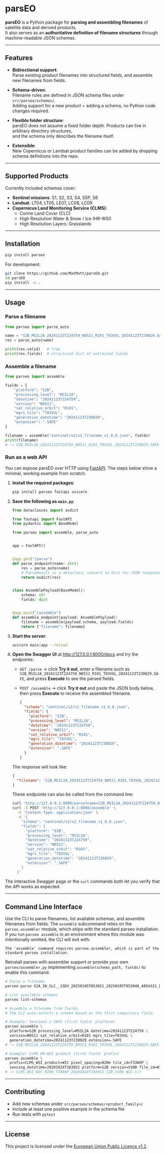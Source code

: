 # parsEO

**parsEO** is a Python package for **parsing and assembling filenames** of satellite data and derived products.  
It also serves as an **authoritative definition of filename structures** through machine-readable JSON schemas.

---

## Features

- **Bidirectional support**:  
  Parse existing product filenames into structured fields, and assemble new filenames from fields.

- **Schema-driven**:  
  Filename rules are defined in JSON schema files under `src/parseo/schemas/`.  
  Adding support for a new product = adding a schema, no Python code changes required.

- **Flexible folder structure**:  
  parsEO does not assume a fixed folder depth. Products can live in arbitrary directory structures,  
  and the schema only describes the filename itself.

- **Extensible**:  
  New Copernicus or Landsat product families can be added by dropping schema definitions into the repo.

---

## Supported Products

Currently included schemas cover:

- **Sentinel missions**: S1, S2, S3, S4, S5P, S6  
- **Landsat**: LT04, LT05, LE07, LC08, LC09  
- **Copernicus Land Monitoring Service (CLMS)**:
  - Corine Land Cover (CLC)  
  - High Resolution Water & Snow / Ice (HR-WSI)  
  - High Resolution Layers: Grasslands  
---

## Installation

```bash
pip install parseo
```

For development:

```bash
git clone https://github.com/MatMatt/parsEO.git
cd parsEO
pip install -e .
```

---

## Usage

### Parse a filename

```python
from parseo import parse_auto

name = "S2B_MSIL2A_20241123T224759_N0511_R101_T03VUL_20241123T230829.SAFE"
res = parse_auto(name)

print(res.valid)   # True
print(res.fields)  # structured dict of extracted fields
```

### Assemble a filename

```python
from parseo import assemble

fields = {
    "platform": "S2B",
    "processing_level": "MSIL2A",
    "datetime": "20241123T224759",
    "version": "N0511",
    "sat_relative_orbit": "R101",
    "mgrs_tile": "T03VUL",
    "generation_datetime": "20241123T230829",
    "extension": ".SAFE"
}

filename = assemble("sentinel/s2/s2_filename_v1_0_0.json", fields)
print(filename)
# -> S2B_MSIL2A_20241123T224759_N0511_R101_T03VUL_20241123T230829.SAFE
```

### Run as a web API

You can expose parsEO over HTTP using [FastAPI](https://fastapi.tiangolo.com).
The steps below show a minimal, working example from scratch.

1. **Install the required packages**:

   ```bash
   pip install parseo fastapi uvicorn
   ```

2. **Save the following as `main.py`**:

   ```python
   from dataclasses import asdict

   from fastapi import FastAPI
   from pydantic import BaseModel

   from parseo import assemble, parse_auto


   app = FastAPI()


   @app.get("/parse")
   def parse_endpoint(name: str):
       res = parse_auto(name)
       # ParseResult is a dataclass; convert to dict for JSON response
       return asdict(res)


   class AssemblePayload(BaseModel):
       schema: str
       fields: dict


   @app.post("/assemble")
   def assemble_endpoint(payload: AssemblePayload):
       filename = assemble(payload.schema, payload.fields)
       return {"filename": filename}
   ```

3. **Start the server**:

   ```bash
   uvicorn main:app --reload
   ```

4. **Open the Swagger UI** at <http://127.0.0.1:8000/docs> and try the endpoints:

   - `GET /parse` → click **Try it out**, enter a filename such as
     `S2B_MSIL2A_20241123T224759_N0511_R101_T03VUL_20241123T230829.SAFE`, and
     press **Execute** to see the parsed fields.
   - `POST /assemble` → click **Try it out** and paste the JSON body below, then
     press **Execute** to receive the assembled filename.

     ```json
     {
       "schema": "sentinel/s2/s2_filename_v1_0_0.json",
       "fields": {
         "platform": "S2B",
         "processing_level": "MSIL2A",
         "datetime": "20241123T224759",
         "version": "N0511",
         "sat_relative_orbit": "R101",
         "mgrs_tile": "T03VUL",
         "generation_datetime": "20241123T230829",
         "extension": ".SAFE"
       }
     }
     ```

   The response will look like:

   ```json
   {
     "filename": "S2B_MSIL2A_20241123T224759_N0511_R101_T03VUL_20241123T230829.SAFE"
   }
   ```

   These endpoints can also be called from the command line:

   ```bash
   curl 'http://127.0.0.1:8000/parse?name=S2B_MSIL2A_20241123T224759_N0511_R101_T03VUL_20241123T230829.SAFE'
   curl -X POST 'http://127.0.0.1:8000/assemble' \
     -H 'Content-Type: application/json' \
     -d '{
       "schema": "sentinel/s2/s2_filename_v1_0_0.json",
       "fields": {
         "platform": "S2B",
         "processing_level": "MSIL2A",
         "datetime": "20241123T224759",
         "version": "N0511",
         "sat_relative_orbit": "R101",
         "mgrs_tile": "T03VUL",
         "generation_datetime": "20241123T230829",
         "extension": ".SAFE"
       }
     }'
   ```

The interactive Swagger page or the `curl` commands both let you verify that the
API works as expected.

---

## Command Line Interface

Use the CLI to parse filenames, list available schemas, and assemble filenames from fields.
The `assemble` subcommand relies on the `parseo.assembler` module, which ships with the
standard parseo installation. If you run `parseo assemble` in an environment where this
module was intentionally omitted, the CLI will exit with:

```
The 'assemble' command requires parseo.assembler, which is part of the standard parseo installation.
```

Reinstall parseo with assembler support or provide your own `parseo/assembler.py`
implementing `assemble(schema_path, fields)` to enable this command.

```bash
# Parse a filename
parseo parse S1A_IW_SLC__1SDV_20250105T053021_20250105T053048_A054321_D068F2E_ABC123.SAFE

# List available schemas
parseo list-schemas

# Assemble a filename from fields.
# The CLI auto-selects a schema based on the first compulsory field.

# Example: Sentinel-2 SAFE (first field: platform)
parseo assemble \
  platform=S2B processing_level=MSIL2A datetime=20241123T224759 \
  version=N0511 sat_relative_orbit=R101 mgrs_tile=T03VUL \
  generation_datetime=20241123T230829 extension=.SAFE
# -> S2B_MSIL2A_20241123T224759_N0511_R101_T03VUL_20241123T230829.SAFE

# Example: CLMS HR-WSI product (first field: prefix)
parseo assemble \
  prefix=CLMS_WSI product=WIC pixel_spacing=020m tile_id=T33WXP \
  sensing_datetime=20201024T103021 platform=S2B version=V100 file_id=WIC extension=.tif
# -> CLMS_WSI_WIC_020m_T33WXP_20201024T103021_S2B_V100_WIC.tif
```

---

## Contributing

- Add new schemas under `src/parseo/schemas/<product_family>/`  
- Include at least one positive example in the schema file  
- Run tests with `pytest`

---

## License

This project is licensed under the [European Union Public Licence v1.2](LICENSE.txt).
